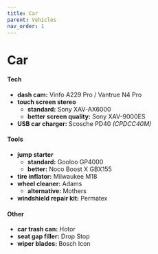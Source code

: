 ```yaml
---
title: Car
parent: Vehicles
nav_order: 1
---
```

# Car

#### Tech

- **dash cam:** Vinfo A229 Pro / Vantrue N4 Pro
- **touch screen stereo** 
	- **standard:** Sony XAV-AX6000
	- **better screen quality:** Sony XAV-9000ES
- **USB car charger:** Scosche PD40 *(CPDCC40M)*

#### Tools

- **jump starter** 
	- **standard:** Gooloo GP4000
	- **better:** Noco Boost X GBX155
- **tire inflator:** Milwaukee M18 
- **wheel cleaner:** Adams
	- **alternative:** Mothers
- **windshield repair kit:** Permatex

#### Other

- **car trash can:** Hotor
- **seat gap filler:** Drop Stop
- **wiper blades:** Bosch Icon
